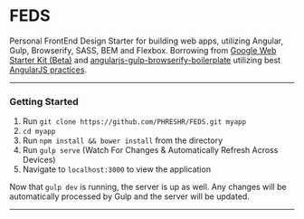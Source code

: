 FEDS
====

Personal FrontEnd Design Starter for building web apps, utilizing Angular, Gulp, Browserify, SASS, BEM and Flexbox. 
Borrowing from [Google Web Starter Kit (Beta)](http://developers.google.com/web/starter-kit) and [angularjs-gulp-browserify-boilerplate](github.com/jakemmarsh/angularjs-gulp-browserify-boilerplate) utilizing best [AngularJS practices](github.com/toddmotto/angularjs-styleguide).

---

### Getting Started

1. Run `git clone https://github.com/PHRESHR/FEDS.git myapp`
2. `cd myapp`
2. Run `npm install && bower install` from the directory
3. Run `gulp serve` (Watch For Changes & Automatically Refresh Across Devices)
4. Navigate to `localhost:3000` to view the application

Now that `gulp dev` is running, the server is up as well. Any changes will be automatically processed by Gulp and the server will be updated.

---
